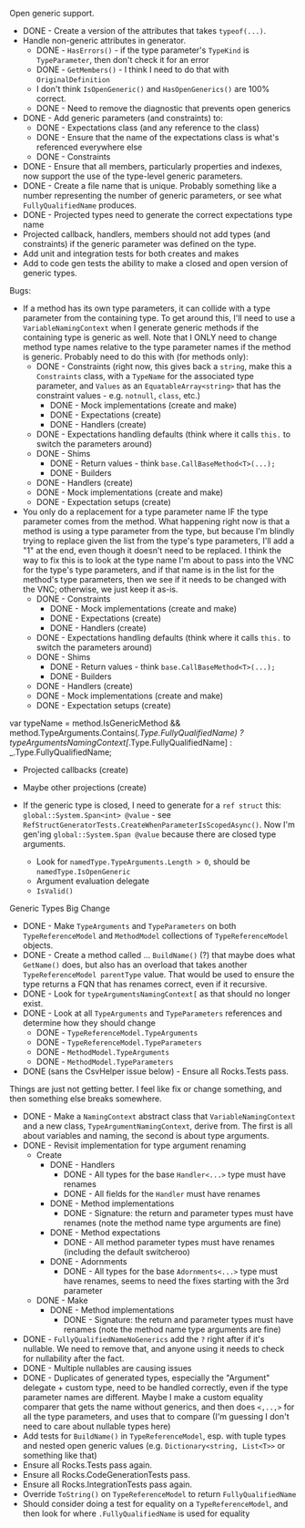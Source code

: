 Open generic support.

* DONE - Create a version of the attributes that takes `typeof(...)`.
* Handle non-generic attributes in generator.
    * DONE - `HasErrors()` - if the type parameter's `TypeKind` is `TypeParameter`, then don't check it for an error
    * DONE - `GetMembers()` - I think I need to do that with `OriginalDefinition`
    * I don't think `IsOpenGeneric()` and `HasOpenGenerics()` are 100% correct.
    * DONE - Need to remove the diagnostic that prevents open generics
* DONE - Add generic parameters (and constraints) to:
    * DONE - Expectations class (and any reference to the class)
    * DONE - Ensure that the name of the expectations class is what's referenced everywhere else
    * DONE - Constraints
* DONE - Ensure that all members, particularly properties and indexes, now support the use of the type-level generic parameters.
* DONE - Create a file name that is unique. Probably something like a number representing the number of generic parameters, or see what `FullyQualifiedName` produces.
* DONE - Projected types need to generate the correct expectations type name
* Projected callback, handlers, members should not add types (and constraints) if the generic parameter was defined on the type.
* Add unit and integration tests for both creates and makes
* Add to code gen tests the ability to make a closed and open version of generic types.

Bugs:
* If a method has its own type parameters, it can collide with a type parameter from the containing type. To get around this, I'll need to use a `VariableNamingContext` when I generate generic methods if the containing type is generic as well. Note that I ONLY need to change method type names relative to the type parameter names if the method is generic. Probably need to do this with (for methods only):
    * DONE - Constraints (right now, this gives back a `string`, make this a `Constraints` class, with a `TypeName` for the associated type parameter, and `Values` as an `EquatableArray<string>` that has the constraint values - e.g. `notnull`, `class`, etc.)
        * DONE - Mock implementations (create and make)
        * DONE - Expectations (create)
        * DONE - Handlers (create)
    * DONE - Expectations handling defaults (think where it calls `this.` to switch the parameters around)
    * DONE - Shims 
        * DONE - Return values - think `base.CallBaseMethod<T>(...);`
        * DONE - Builders
    * DONE - Handlers (create)
    * DONE - Mock implementations (create and make)
    * DONE - Expectation setups (create)
* You only do a replacement for a type parameter name IF the type parameter comes from the method. What happening right now is that a method is using a type parameter from the type, but because I'm blindly trying to replace given the list from the type's type parameters, I'll add a "1" at the end, even though it doesn't need to be replaced. I think the way to fix this is to look at the type name I'm about to pass into the VNC for the type's type parameters, and if that name is in the list for the method's type parameters, then we see if it needs to be changed with the VNC; otherwise, we just keep it as-is.
    * DONE - Constraints
        * DONE - Mock implementations (create and make)
        * DONE - Expectations (create)
        * DONE - Handlers (create)
    * DONE - Expectations handling defaults (think where it calls `this.` to switch the parameters around)
    * DONE - Shims 
        * DONE - Return values - think `base.CallBaseMethod<T>(...);`
        * DONE - Builders
    * DONE - Handlers (create)
    * DONE - Mock implementations (create and make)
    * DONE - Expectation setups (create)

var typeName = method.IsGenericMethod && method.TypeArguments.Contains(_.Type.FullyQualifiedName) ?
    typeArgumentsNamingContext[_.Type.FullyQualifiedName] : _.Type.FullyQualifiedName;

* Projected callbacks (create)
* Maybe other projections (create)

* If the generic type is closed, I need to generate for a `ref struct` this: `global::System.Span<int> @value` - see `RefStructGeneratorTests.CreateWhenParameterIsScopedAsync()`. Now I'm gen'ing `global::System.Span @value` because there are closed type arguments.
    * Look for `namedType.TypeArguments.Length > 0`, should be `namedType.IsOpenGeneric`
    * Argument evaluation delegate
    * `IsValid()`


Generic Types Big Change
* DONE - Make `TypeArguments` and `TypeParameters` on both `TypeReferenceModel` and `MethodModel` collections of `TypeReferenceModel` objects. 
* DONE - Create a method called ... `BuildName()` (?) that maybe does what `GetName()` does, but also has an overload that takes another `TypeReferenceModel parentType` value. That would be used to ensure the type returns a FQN that has renames correct, even if it recursive.
* DONE - Look for `typeArgumentsNamingContext[` as that should no longer exist.
* DONE - Look at all `TypeArguments` and `TypeParameters` references and determine how they should change
    * DONE - `TypeReferenceModel.TypeArguments`
    * DONE - `TypeReferenceModel.TypeParameters`
    * DONE - `MethodModel.TypeArguments`
    * DONE - `MethodModel.TypeParameters`
* DONE (sans the CsvHelper issue below) - Ensure all Rocks.Tests pass.

Things are just not getting better. I feel like fix or change something, and then something else breaks somewhere.

* DONE - Make a `NamingContext` abstract class that `VariableNamingContext` and a new class, `TypeArgumentNamingContext`, derive from. The first is all about variables and naming, the second is about type arguments.
* DONE - Revisit implementation for type argument renaming
    * Create
        * DONE - Handlers
            * DONE - All types for the base `Handler<...>` type must have renames
            * DONE - All fields for the `Handler` must have renames
        * DONE - Method implementations
            * DONE - Signature: the return and parameter types must have renames (note the method name type arguments are fine)
        * DONE - Method expectations
            * DONE - All method parameter types must have renames (including the default switcheroo)
        * DONE - Adornments
            * DONE - All types for the base `Adornments<...>` type must have renames, seems to need the fixes starting with the 3rd parameter
    * DONE - Make
        * DONE - Method implementations
            * DONE - Signature: the return and parameter types must have renames (note the method name type arguments are fine)
* DONE - `FullyQualifiedNameNoGenerics` add the `?` right after if it's nullable. We need to remove that, and anyone using it needs to check for nullability after the fact.
* DONE - Multiple nullables are causing issues
* DONE - Duplicates of generated types, especially the "Argument" delegate + custom type, need to be handled correctly, even if the type parameter names are different. Maybe I make a custom equality comparer that gets the name without generics, and then does `<,..,>` for all the type parameters, and uses that to compare (I'm guessing I don't need to care about nullable types here)
* Add tests for `BuildName()` in `TypeReferenceModel`, esp. with tuple types and nested open generic values (e.g. `Dictionary<string, List<T>>` or something like that)
* Ensure all Rocks.Tests pass again.
* Ensure all Rocks.CodeGenerationTests pass.
* Ensure all Rocks.IntegrationTests pass again.
* Override `ToString()` on `TypeReferenceModel` to return `FullyQualifiedName` 
* Should consider doing a test for equality on a `TypeReferenceModel`, and then look for where `.FullyQualifiedName` is used for equality
